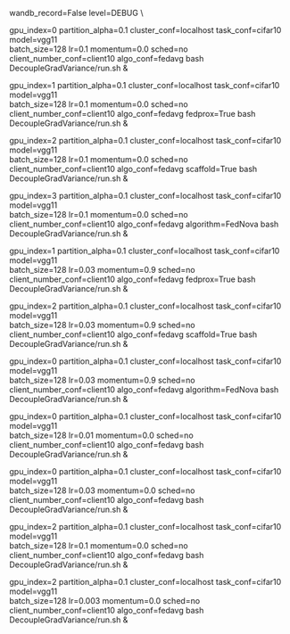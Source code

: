 


wandb_record=False level=DEBUG \


gpu_index=0 partition_alpha=0.1 cluster_conf=localhost task_conf=cifar10 model=vgg11 \
batch_size=128 lr=0.1 momentum=0.0  sched=no \
client_number_conf=client10 algo_conf=fedavg   bash DecoupleGradVariance/run.sh &

gpu_index=1 partition_alpha=0.1  cluster_conf=localhost task_conf=cifar10 model=vgg11 \
batch_size=128 lr=0.1 momentum=0.0  sched=no \
client_number_conf=client10 algo_conf=fedavg  fedprox=True   bash DecoupleGradVariance/run.sh &

gpu_index=2 partition_alpha=0.1 cluster_conf=localhost task_conf=cifar10 model=vgg11 \
batch_size=128 lr=0.1 momentum=0.0  sched=no \
client_number_conf=client10 algo_conf=fedavg scaffold=True   bash DecoupleGradVariance/run.sh &

gpu_index=3 partition_alpha=0.1  cluster_conf=localhost task_conf=cifar10 model=vgg11 \
batch_size=128 lr=0.1 momentum=0.0  sched=no \
client_number_conf=client10 algo_conf=fedavg  algorithm=FedNova  bash DecoupleGradVariance/run.sh &




gpu_index=1 partition_alpha=0.1  cluster_conf=localhost task_conf=cifar10 model=vgg11 \
batch_size=128 lr=0.03 momentum=0.9  sched=no \
client_number_conf=client10 algo_conf=fedavg  fedprox=True   bash DecoupleGradVariance/run.sh &

gpu_index=2 partition_alpha=0.1 cluster_conf=localhost task_conf=cifar10 model=vgg11 \
batch_size=128 lr=0.03 momentum=0.9  sched=no \
client_number_conf=client10 algo_conf=fedavg scaffold=True   bash DecoupleGradVariance/run.sh &

gpu_index=0 partition_alpha=0.1  cluster_conf=localhost task_conf=cifar10 model=vgg11 \
batch_size=128 lr=0.03 momentum=0.9  sched=no \
client_number_conf=client10 algo_conf=fedavg  algorithm=FedNova  bash DecoupleGradVariance/run.sh &







gpu_index=0 partition_alpha=0.1 cluster_conf=localhost task_conf=cifar10 model=vgg11 \
batch_size=128 lr=0.01 momentum=0.0  sched=no \
client_number_conf=client10 algo_conf=fedavg   bash DecoupleGradVariance/run.sh &

gpu_index=0 partition_alpha=0.1 cluster_conf=localhost task_conf=cifar10 model=vgg11 \
batch_size=128 lr=0.03 momentum=0.0  sched=no \
client_number_conf=client10 algo_conf=fedavg   bash DecoupleGradVariance/run.sh &



gpu_index=2 partition_alpha=0.1 cluster_conf=localhost task_conf=cifar10 model=vgg11 \
batch_size=128 lr=0.1 momentum=0.0  sched=no \
client_number_conf=client10 algo_conf=fedavg   bash DecoupleGradVariance/run.sh &

gpu_index=2 partition_alpha=0.1 cluster_conf=localhost task_conf=cifar10 model=vgg11 \
batch_size=128 lr=0.003 momentum=0.0  sched=no \
client_number_conf=client10 algo_conf=fedavg   bash DecoupleGradVariance/run.sh &























